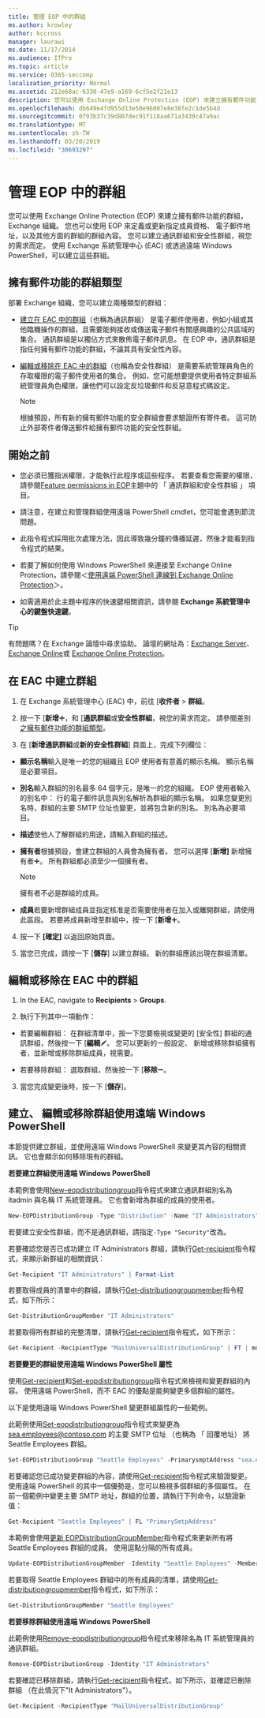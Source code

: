 ```yaml
---
title: 管理 EOP 中的群組
ms.author: krowley
author: kccross
manager: laurawi
ms.date: 11/17/2014
ms.audience: ITPro
ms.topic: article
ms.service: O365-seccomp
localization_priority: Normal
ms.assetid: 212e68ac-6330-47e9-a169-6cf5e2f21e13
description: 您可以使用 Exchange Online Protection (EOP) 來建立擁有郵件功能的群組，Exchange 組織。 您也可以使用 EOP 來定義或更新指定成員資格、 電子郵件地址，以及其他方面的群組的群組內容。
ms.openlocfilehash: db649e4fd955d13e50e96007e8e38fe2c1de5b4d
ms.sourcegitcommit: 0f93b37c39d807dec91f118aa671a3430c47a9ac
ms.translationtype: MT
ms.contentlocale: zh-TW
ms.lasthandoff: 03/20/2019
ms.locfileid: "30693297"
---
```

# <a name="manage-groups-in-eop"></a>管理 EOP 中的群組

 您可以使用 Exchange Online Protection (EOP) 來建立擁有郵件功能的群組，Exchange 組織。 您也可以使用 EOP 來定義或更新指定成員資格、 電子郵件地址，以及其他方面的群組的群組內容。 您可以建立通訊群組和安全性群組，視您的需求而定。 使用 Exchange 系統管理中心 (EAC) 或透過遠端 Windows PowerShell，可以建立這些群組。 
  
## <a name="types-of-mail-enabled-groups"></a>擁有郵件功能的群組類型

部署 Exchange 組織，您可以建立兩種類型的群組：
  
- [建立在 EAC 中的群組](manage-groups-in-eop.md)（也稱為通訊群組） 是電子郵件使用者，例如小組或其他臨機操作的群組，且需要能夠接收或傳送電子郵件有關感興趣的公共區域的集合。 通訊群組是以獨佔方式來散佈電子郵件訊息。 在 EOP 中，通訊群組是指任何擁有郵件功能的群組，不論其具有安全性內容。
    
- [編輯或移除在 EAC 中的群組](manage-groups-in-eop.md)（也稱為安全性群組） 是需要系統管理員角色的存取權限的電子郵件使用者的集合。 例如，您可能想要提供使用者特定群組系統管理員角色權限，讓他們可以設定反垃圾郵件和反惡意程式碼設定。
    
    > [!NOTE]
    > 根據預設，所有新的擁有郵件功能的安全群組會要求驗證所有寄件者。 這可防止外部寄件者傳送郵件給擁有郵件功能的安全性群組。 
  
## <a name="before-you-begin"></a>開始之前

- 您必須已獲指派權限，才能執行此程序或這些程序。 若要查看您需要的權限，請參閱[Feature permissions in EOP](feature-permissions-in-eop.md)主題中的 「 通訊群組和安全性群組 」 項目。 
    
- 請注意，在建立和管理群組使用遠端 PowerShell cmdlet，您可能會遇到節流問題。
    
- 此指令程式採用批次處理方法，因此導致幾分鐘的傳播延遲，然後才能看到指令程式的結果。
    
- 若要了解如何使用 Windows PowerShell 來連接至 Exchange Online Protection，請參閱＜[使用遠端 PowerShell 連線到 Exchange Online Protection](https://docs.microsoft.com/powershell/exchange/exchange-eop/connect-to-exchange-online-protection-powershell?view=exchange-ps)＞。
    
- 如需適用於此主題中程序的快速鍵相關資訊，請參閱 **Exchange 系統管理中心的鍵盤快速鍵**。
    
> [!TIP]
> 有問題嗎？在 Exchange 論壇中尋求協助。 論壇的網址為：[Exchange Server](https://go.microsoft.com/fwlink/p/?linkId=60612)、[Exchange Online](https://go.microsoft.com/fwlink/p/?linkId=267542)或 [Exchange Online Protection](https://go.microsoft.com/fwlink/p/?linkId=285351)。 
  
## <a name="create-a-group-in-the-eac"></a>在 EAC 中建立群組

1. 在 Exchange 系統管理中心 (EAC) 中，前往 [**收件者** \> **群組**。
    
2. 按一下 [**新增**![加入圖示](../media/ITPro-EAC-AddIcon.gif)，和 [**通訊群組**或**安全性群組**，視您的需求而定。 請參閱差別[之擁有郵件功能的群組類型](manage-groups-in-eop.md)。 
    
3. 在 [**新增通訊群組**或**新的安全性群組**] 頁面上，完成下列欄位： 
    
  - **顯示名稱**輸入是唯一的您的組織且 EOP 使用者有意義的顯示名稱。 顯示名稱是必要項目。 
    
  - **別名**輸入群組的別名最多 64 個字元，是唯一的您的組織。 EOP 使用者輸入的別名中： 行的電子郵件訊息與別名解析為群組的顯示名稱。 如果您變更別名時，群組的主要 SMTP 位址也變更，並將包含新的別名。 別名為必要項目。 
    
  - **描述**使他人了解群組的用途，請輸入群組的描述。 
    
  - **擁有者**根據預設，會建立群組的人員會為擁有者。 您可以選擇 [**新增]** 新增擁有者![加入圖示](../media/ITPro-EAC-AddIcon.gif)。 所有群組都必須至少一個擁有者。
    
    > [!NOTE]
    > 擁有者不必是群組的成員。 
  
  - **成員**若要新增群組成員並指定核准是否需要使用者在加入或離開群組，請使用此區段。 若要將成員新增至群組中，按一下 [**新增**![加入圖示](../media/ITPro-EAC-AddIcon.gif)。
    
4. 按一下 **[確定]** 以返回原始頁面。 
    
5. 當您已完成，請按一下 [**儲存**] 以建立群組。 新的群組應該出現在群組清單。 
    
## <a name="edit-or-remove-a-group-in-the-eac"></a>編輯或移除在 EAC 中的群組

1. In the EAC, navigate to **Recipients** \> **Groups**.
    
2. 執行下列其中一項動作：
    
  - 若要編輯群組： 在群組清單中，按一下您要檢視或變更的 [安全性] 群組的通訊群組，然後按一下 [**編輯**![編輯圖示](../media/ITPro-EAC-EditIcon.gif)。 您可以更新的一般設定、 新增或移除群組擁有者，並新增或移除群組成員，視需要。
    
  - 若要移除群組： 選取群組，然後按一下 [**移除**![移除圖示](../media/ITPro-EAC-RemoveIcon.gif)。
    
3. 當您完成變更後時，按一下 [**儲存**]。
    
## <a name="create-edit-or-remove-a-group-using-remote-windows-powershell"></a>建立、 編輯或移除群組使用遠端 Windows PowerShell

本節提供建立群組，並使用遠端 Windows PowerShell 來變更其內容的相關資訊。 它也會顯示如何移除現有的群組。 
  
 **若要建立群組使用遠端 Windows PowerShell**
  
本範例會使用[New-eopdistributiongroup](http://technet.microsoft.com/library/4610dfe5-fca8-4ba8-be3c-535d1753e0f4.aspx)指令程式來建立通訊群組別名為 itadmin 與名稱 IT 系統管理員。 它也會新增為群組的成員的使用者。 
  
```Powershell
New-EOPDistributionGroup -Type "Distribution" -Name "IT Administrators" -Alias itadmin -Members @("Member1","Member2","Member3") -ManagedBy "Member1"

```

若要建立安全性群組，而不是通訊群組，請指定`-Type "Security"`改為。 
  
若要確認您是否已成功建立 IT Administrators 群組，請執行[Get-recipient](http://technet.microsoft.com/library/2ce6250f-0ad3-4b29-870c-e1d6e1e154bc.aspx)指令程式，來顯示新群組的相關資訊： 
  
```Powershell
Get-Recipient "IT Administrators" | Format-List

```

若要取得成員的清單中的群組，請執行[Get-distributiongroupmember](http://technet.microsoft.com/library/15c71bc5-4246-44ac-8b34-8ccd585294b5.aspx)指令程式，如下所示： 
  
```Powershell
Get-DistributionGroupMember "IT Administrators"

```

若要取得所有群組的完整清單，請執行[Get-recipient](http://technet.microsoft.com/library/2ce6250f-0ad3-4b29-870c-e1d6e1e154bc.aspx)指令程式，如下所示： 
  
```Powershell
Get-Recipient -RecipientType "MailUniversalDistributionGroup" | FT | more

```

 **若要變更的群組使用遠端 Windows PowerShell 屬性**
  
使用[Get-recipient](http://technet.microsoft.com/library/2ce6250f-0ad3-4b29-870c-e1d6e1e154bc.aspx)和[Set-eopdistributiongroup](http://technet.microsoft.com/library/689a66c5-a524-4870-88f3-091fd6eae3b7.aspx)指令程式來檢視和變更群組的內容。 使用遠端 PowerShell，而不 EAC 的優點是能夠變更多個群組的屬性。 
  
以下是使用遠端 Windows PowerShell 變更群組屬性的一些範例。
  
此範例使用[Set-eopdistributiongroup](http://technet.microsoft.com/library/689a66c5-a524-4870-88f3-091fd6eae3b7.aspx)指令程式來變更為 sea.employees@contoso.com 的主要 SMTP 位址 （也稱為 「 回覆地址） 將 Seattle Employees 群組。 
  
```Powershell
Set-EOPDistributionGroup "Seattle Employees" -PrimarysmptAddress "sea.employees@contoso.com"

```

若要確認您已成功變更群組的內容，請使用[Get-recipient](http://technet.microsoft.com/library/2ce6250f-0ad3-4b29-870c-e1d6e1e154bc.aspx)指令程式來驗證變更。 使用遠端 PowerShell 的其中一個優勢是，您可以檢視多個群組的多個屬性。 在前一個範例中變更主要 SMTP 地址，群組的位置，請執行下列命令，以驗證新值： 
  
```Powershell
Get-Recipient "Seattle Employees" | FL "PrimarySmtpAddress"

```

本範例會使用[更新 EOPDistributionGroupMember](http://technet.microsoft.com/library/a6d4f790-1b94-42f8-af6f-fa79c504d8ec.aspx)指令程式來更新所有將 Seattle Employees 群組的成員。 使用逗點分隔的所有成員。 
  
```Powershell
Update-EOPDistributionGroupMember -Identity "Seattle Employees" -Members @("Member1","Member2","Member3","Member4","Member5")

```

若要取得 Seattle Employees 群組中的所有成員的清單，請使用[Get-distributiongroupmember](http://technet.microsoft.com/library/15c71bc5-4246-44ac-8b34-8ccd585294b5.aspx)指令程式，如下所示： 
  
```Powershell
Get-DistributionGroupMember "Seattle Employees"

```

 **若要移除群組使用遠端 Windows PowerShell**
  
此範例使用[Remove-eopdistributiongroup](http://technet.microsoft.com/library/a17b1307-3187-40b0-a438-c7b35a34c002.aspx)指令程式來移除名為 IT 系統管理員的通訊群組。 
  
```Powershell
Remove-EOPDistributionGroup -Identity "IT Administrators" 

```

若要確認已移除群組，請執行[Get-recipient](http://technet.microsoft.com/library/2ce6250f-0ad3-4b29-870c-e1d6e1e154bc.aspx)指令程式，如下所示，並確認已刪除群組 （在此情況下"It Administrators"）。 
  
```Powershell
Get-Recipient -RecipientType "MailUniversalDistributionGroup"

```


